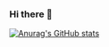 ### Hi there 👋

[![Anurag's GitHub stats](https://github-readme-stats.vercel.app/api?username=Mateusz-Peplinski)](https://github.com/anuraghazra/github-readme-stats)
